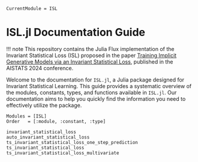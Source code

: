 ```@meta
CurrentModule = ISL
```
# ISL.jl Documentation Guide

!!! note 
    This repository contains the Julia Flux implementation of the Invariant Statistical Loss (ISL) proposed in the paper [Training Implicit Generative Models via an Invariant Statistical Loss](https://arxiv.org/abs/2402.16435), published in the AISTATS 2024 conference.

Welcome to the documentation for `ISL.jl`, a Julia package designed for Invariant Statistical Learning. This guide provides a systematic overview of the modules, constants, types, and functions available in `ISL.jl`. Our documentation aims to help you quickly find the information you need to effectively utilize the package.

```@autodocs
Modules = [ISL]
Order   = [:module, :constant, :type]
```

```@docs
invariant_statistical_loss
auto_invariant_statistical_loss
ts_invariant_statistical_loss_one_step_prediction
ts_invariant_statistical_loss
ts_invariant_statistical_loss_multivariate
```
